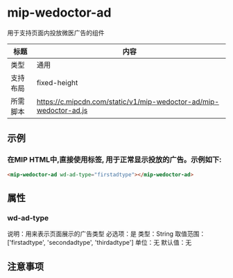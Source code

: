 # mip-wedoctor-ad

用于支持页面内投放微医广告的组件

标题|内容
----|----
类型|通用
支持布局|fixed-height
所需脚本|https://c.mipcdn.com/static/v1/mip-wedoctor-ad/mip-wedoctor-ad.js

## 示例

### 在MIP HTML中,直接使用标签, 用于正常显示投放的广告。示例如下:
```html
<mip-wedoctor-ad wd-ad-type="firstadtype"></mip-wedoctor-ad>
```

## 属性

### wd-ad-type

说明：用来表示页面展示的广告类型
必选项：是
类型：String
取值范围：['firstadtype', 'secondadtype', 'thirdadtype']
单位：无
默认值：无

## 注意事项

